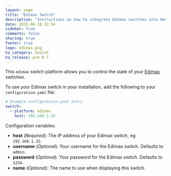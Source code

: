 ```yaml
---
layout: page
title: "Edimax Switch"
description: "Instructions on how to integrate Edimax switches into Home Assistant."
date: 2015-06-10 22:54
sidebar: true
comments: false
sharing: true
footer: true
logo: edimax.png
ha_category: Switch
ha_release: pre 0.7
---
```



This `edimax` switch platform allows you to control the state of your [Edimax](http://www.edimax.com/edimax/merchandise/merchandise_list/data/edimax/global/home_automation_smart_plug/) switches.

To use your Edimax switch in your installation, add the following to your `configuration.yaml` file:

```yaml
# Example configuration.yaml entry
switch:
  - platform: edimax
    host: 192.168.1.32
```

Configuration variables:

- **host** (*Required*): The IP address of your Edimax switch, eg. `192.168.1.32`.
- **username** (*Optional*): Your username for the Edimax switch. Defaults to `admin`.
- **password** (*Optional*): Your password for the Edimax switch. Defaults to `1234`.
- **name** (*Optional*): The name to use when displaying this switch.

